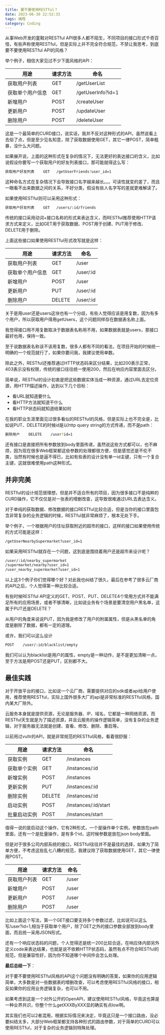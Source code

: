 ```yaml
---
title: 要不要使用RESTful？
date: 2023-06-30 22:52:33
tags: 编程
category: Coding
---
```


从事Web开发的童鞋对RESTful API很多人都不陌生，不同项目的接口形式千奇百怪，有些声称使用RESTful，但是实际上并不完全符合规范，不禁让我思考，到底要不要使用RESTful API的风格？

举个例子，相信大家见过不少下面风格的API：

| 用途       | 请求方法 | 命名                |
|----------|------|-------------------|
| 获取用户列表   | GET  | /getUserList      |
| 获取单个用户信息 | GET  | /getUserInfo?id=1 |
| 新增用户     | POST | /createUser       |
| 更新用户     | POST | /updateUser       |
| 删除用户     | POST | /deleteUser       |

这是一个最简单的CURD接口，说实话，我并不反对这种形式的API，虽然说看上去俗了点，但是至少见名知意，除了获取数据使用GET，其它一律POST，简单粗暴，没什么大问题。

<!--more-->

如果展开说，上面的这种形式在复杂的情况下，无法更好的表达接口的含义，比如说假设你要写一个获取用户的好友列表接口，那可能就得这么写：

```bash
获取用户好友列表    GET   /getUserFriends?user_id=1
```

这种命名方式在复杂情况下会导致接口名字越来越长。。。可读性就变的差了，而且一眼看不出来数据之间的关系，不好分类，假设有些人名字写的差就更难解读了。

如果使用RESTful则可以采用这种形式：

```bash
获取用户好友列表    GET   /users/:id/friends
```

传统的接口采用动词+接口名称的形式来表达含义，而RESTful推荐使用HTTP请求方式来定义，比如GET用于获取数据、POST用于创建、PUT用于修改、DELETE用于删除。

上面这些接口如果使用RESTful形式改写就是这样：

| 用途       | 请求方法   | 命名        |
|----------|--------|-----------|
| 获取用户列表   | GET    | /user     |
| 获取单个用户信息 | GET    | /user/:id |
| 新增用户     | POST   | /user     |
| 更新用户     | PUT    | /user/:id |
| 删除用户     | DELETE | /user/:id |

关于是用user还是users这块也有一个分歧，有些人觉得应该是用复数，因为有多个用户，所以获取用户得用getUsers，这个问题同样存在数据表名称上面。

我觉得接口用不用复数取决于数据表名称用不用，如果数据表就是users，那接口最好也用，保持一致。

至于说数据表名称该不该用复数，很多人都有不同的看法，在项目开始的时候统一明确的一个规范就行了，如果你要问我，我建议使用单数。

除此之外，RESTful还推荐通过HTTP状态码来区分结果，比如200表示正常，403表示没有权限，传统的接口往往统一使用200，然后在响应内容里面去区分。

简单说，RESTful的设计初衷是把这些数据实体当成一种资源，通过URL去定位资源，用HTTP描述操作，达到以下几个目标：

- 看URL就知道要什么
- 看HTTP方法就知道干什么
- 看HTTP状态码就知道结果如何

在我的职业生涯里面见过很多看似的RESTful的风格，但是实际上也不完全是，比如说PUT、DELETE的时候id是以http query string的方式传递，而不是path：
```bash
删除用户    DELETE    /user?id=1
```
还有接口是直接把所有参数放到body里面传递，虽然说这些方式都可以，也不麻烦，因为现在很多Web框架都这些参数的处理都很方便，但是感觉还是不伦不类，当然有时候也是逼不得已，比如有些表的设计没有单一id主键，只有一个复合主键，这就很难使用path这种形式。

## 并非完美
RESTful的设计规范很理想，但是并不适合所有的项目，因为很多接口不是纯粹的CURD操作，它不仅仅是对一张表的增删改查，这导致很难通过URL去表达含义。

对于单纯的获取数据、修改数据的接口RESTful比较合适，但是当你的接口里面包含非常复杂的业务逻辑的时候，RESTful就非常麻烦了，根本无处下手。

举个例子，一个根据用户的住址获取附近的超市的接口，这样的接口如果使用传统的方式可能是这样：
```bash
/getUserNearbySupermarket?user_id=1
```
如果采用RESTful就存在一个问题，这到底是围绕着用户还是超市来设计呢？
```bash
/user/:id/nearby_supermarket
/supermarket/nearby?user_id=1
/user_nearby_supermarket?user_id=1
```
以上这3个例子你们觉得哪个好？对此我也纠结了很久，最后在参考了很多云厂商的API之后，个人觉得第一种比较合适。

有些时候RESTful API定义的GET、POST、PUT、DELETE4个常用方式并不能满足所有的应用场景，或者不够清晰，比如说业务有个场景是要清空用户黑名单，这属于PUT还是DELETE？

从用户的角度来说说PUT，因为我是修改了用户的附属属性，但是从黑名单的角度是删除了数据，都有一定的道理。

或许，我们可以这么设计
```bash
POST    /user/:id/blacklist/empty
```
我们可以认为blacklist是用户的属性，empty是一种动作，是不是更加清晰一点，至于方法是用POST还是PUT，区别都不大。


## 最佳实践
对于开放平台的接口，比如说一个云厂商，需要提供对应的sdk或者api给用户使用，推荐使用RESTful，实际上国外很多大厂的api是非常标准的RESTful风格，国内某大厂除外。

云服务本身就是提供资源，无论是服务器、IP、域名，它都是一种网络资源，而RESTful天生就是为了描述资源，并且云服务的操作逻辑简单，没有复杂的业务逻辑，对于服务器无法就是创建、查看、修改、删除、重启等。

以前用过vultr的API，就是非常规范的RESTful风格，看着很舒服：

| 用途     | 请求方法   | 命名                   |
|--------|--------|----------------------|
| 获取实例   | GET    | /instances           |
| 获取单个实例 | GET    | /instances/:id       |
| 新增实例   | POST   | /instances           |
| 更新实例   | PUT    | /instances/:id       |
| 删除实例   | DELETE | /instances/:id       |
| 启动实例   | POST   | /instances/:id/start |
| 批量启动实例 | POST   | /instances/start     |

值得一说的是启动这个操作，它有2种形式，一个是操作单个实例，参数放在path里面，还有一个是批量操作，是有多个id，这时候参数是放在json body里面。

但是对于很多公司内部系统的接口，RESTful往往并不是最佳的选择，如果为了简单方便，不考虑这些乱七八糟的规范，我建议除了获取数据使用GET，其它一律使用POST。

| 用途     | 请求方法 | 命名    |
|--------|------|-------|
| 获取用户列表 | GET  | /user |
| 新增用户   | POST | /user |
| 更新用户   | POST | /user |
| 删除用户   | POST | /user |

比如上面这个写法，第一个GET接口要支持多个参数过滤，比如说可以这么写/user?id=1,相当于获取单个用户，除了GET之外的接口参数全部放到body里面，而且统一采用JSON形式。

还有一个响应状态码的问题，个人觉得还是统一200比较合适，在响应体内部另外定义code来表达结果，也就是说不依赖HTTP状态码，虽然有点不符合RESTful的规范，但是兼容性好，因为你不知道哪个中间件会怎么处理。

**最后总结一下**：

对于要不要使用RESTful风格的API这个问题没有明确的答案，如果你的应用逻辑简单，大多数是对一些数据表的增删改查，可以考虑使用RESTful风格的接口，相反如果你的应用业务逻辑复杂，也可以不用。

如果考虑到这是一个对外公开的OpenAPI，建议使用RESTful风格，毕竟这也算是一种业界共识，你整个什么getXXXByXXX显的确实有点low啊。

其实我们也可以2者混用，根据实际情况来决定，毕竟这只是一个接口路由，没必要纠结太多，大部分Web框架都支持各种形式的路由参数，对于简单的CURD可以使用RESTful，对于复杂的业务逻辑则特殊处理。